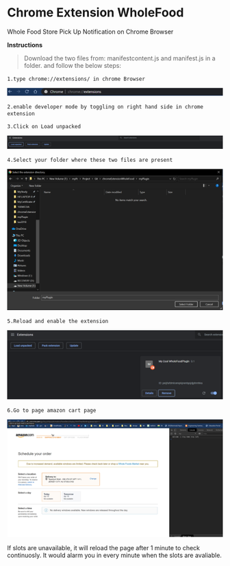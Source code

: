# Chrome Extension WholeFood
Whole Food Store Pick Up Notification on Chrome Browser

**Instructions**
>Download the two files from: manifestcontent.js and manifest.js
in a folder. and follow the below steps:
```
1.type chrome://extensions/ in chrome Browser
```
![](Annotation%202020-04-18%20205147.png)
```
2.enable developer mode by toggling on right hand side in chrome extension
```

```
3.Click on Load unpacked
```
![](step2.png)
```
4.Select your folder where these two files are present
```
![](Step3.png)
```
5.Reload and enable the extension
```
![](Step4.png)
```
6.Go to page amazon cart page
```
![](Step5.png)

If slots are unavailable, it will reload the page after 1 minute to check continuosly.
It would alarm you in every minute when the slots are avaliable.
